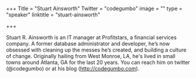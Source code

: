 +++
Title = "Stuart Ainsworth"
Twitter = "codegumbo"
image = ""
type = "speaker"
linktitle = "stuart-ainsworth"

+++

Stuart R. Ainsworth is an IT manager at Profitstars, a financial services company.  A former database administrator and developer, he’s now obsessed with cleaning up the messes he’s created, and building a culture of change.  Originally hailing from West Monroe, LA, he's lived in small towns around Atlanta, GA for the last 20 years.  You can reach him on twitter (@codegumbo) or at his blog (http://codegumbo.com).
